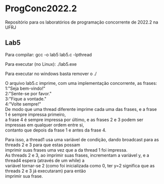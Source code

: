 # ProgConc2022.2
Repositório para os laboratórios de programação concorrente de 2022.2 na UFRJ
## Lab5
Para compilar:
gcc -o lab5 lab5.c -lpthread

Para executar (no Linux):
./lab5.exe

Para executar no windows basta remover o ./

O arquivo lab5.c imprime, com uma implementação concorrente, as frases:<br>
1:"Seja bem-vindo!"<br>
2:"Sente-se por favor." <br>
3:"Fique a vontade." <br>
4:"Volte sempre!" <br>
De modo que uma thread diferente imprime cada uma das frases, e a frase 1 é sempre impressa primeiro, <br>
a frase 4 é sempre impressa por último, e as frases 2 e 3 podem ser impressas em qualquer ordem entre si, <br>
contanto que depois da frase 1 e antes da frase 4.<br>

Para isso, a thread1 usa uma variável de condição, dando broadcast para as threads 2 e 3 para que estas possam<br>
imprimir suas frases uma vez que a da thread 1 foi impressa.<br>
As threads 2 e 3, ao imprimir suas frases, incrementam a variável y, e a thread4 espera (através de um while) a<br>
variável tornar-se 2 (como foi inicializada como 0, ter y=2 significa que as threads 2 e 3 já executaram) para então <br>
imprimir sua frase.

